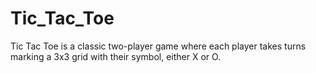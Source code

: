 # Tic_Tac_Toe
 Tic Tac Toe is a classic two-player game where each player takes turns marking a 3x3 grid with their symbol, either X or O.
